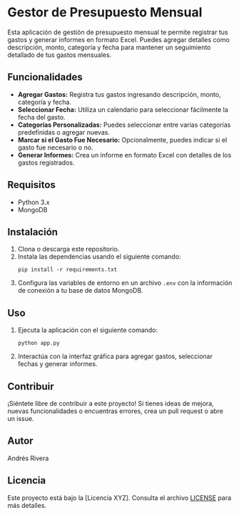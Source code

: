 # Gestor de Presupuesto Mensual

Esta aplicación de gestión de presupuesto mensual te permite registrar tus gastos y generar informes en formato Excel. Puedes agregar detalles como descripción, monto, categoría y fecha para mantener un seguimiento detallado de tus gastos mensuales.

## Funcionalidades

- **Agregar Gastos:** Registra tus gastos ingresando descripción, monto, categoría y fecha.
- **Seleccionar Fecha:** Utiliza un calendario para seleccionar fácilmente la fecha del gasto.
- **Categorías Personalizadas:** Puedes seleccionar entre varias categorías predefinidas o agregar nuevas.
- **Marcar si el Gasto Fue Necesario:** Opcionalmente, puedes indicar si el gasto fue necesario o no.
- **Generar Informes:** Crea un informe en formato Excel con detalles de los gastos registrados.

## Requisitos

- Python 3.x
- MongoDB

## Instalación

1. Clona o descarga este repositorio.
2. Instala las dependencias usando el siguiente comando:
    ```
    pip install -r requirements.txt
    ```
3. Configura las variables de entorno en un archivo `.env` con la información de conexión a tu base de datos MongoDB.

## Uso

1. Ejecuta la aplicación con el siguiente comando:
    ```
    python app.py
    ```
2. Interactúa con la interfaz gráfica para agregar gastos, seleccionar fechas y generar informes.

## Contribuir

¡Siéntete libre de contribuir a este proyecto! Si tienes ideas de mejora, nuevas funcionalidades o encuentras errores, crea un pull request o abre un issue.

## Autor

Andrés Rivera

## Licencia

Este proyecto está bajo la [Licencia XYZ]. Consulta el archivo [LICENSE](LICENSE) para más detalles.
